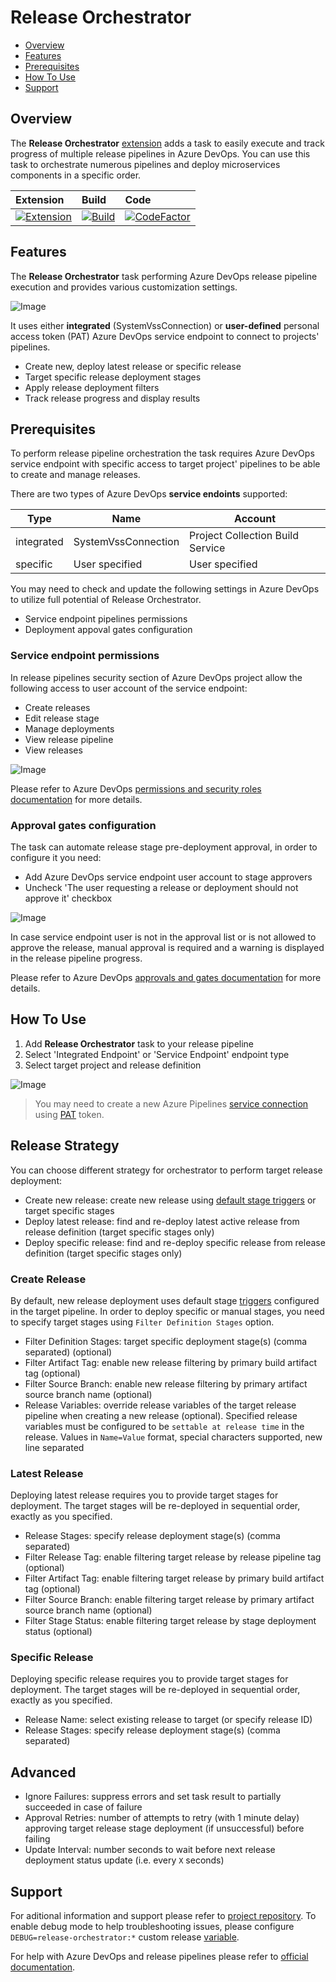 # Release Orchestrator

- [Overview](##overview)
- [Features](##features)
- [Prerequisites](##prerequisites)
- [How To Use](##how-to-use)
- [Support](##support)

## Overview

The **Release Orchestrator** [extension](https://marketplace.visualstudio.com/items?itemName=dmitryserbin.release-orchestrator) adds a task to easily execute and track progress of multiple release pipelines in Azure DevOps. You can use this task to orchestrate numerous pipelines and deploy microservices components in a specific order.

Extension | Build | Code
:-------|:-------|:-------
[![Extension](https://vsmarketplacebadge.apphb.com/version/dmitryserbin.release-orchestrator.svg)](https://marketplace.visualstudio.com/items?itemName=dmitryserbin.release-orchestrator) | [![Build](https://dev.azure.com/dmitryserbin/Orchestrator/_apis/build/status/Orchestrator-master)](https://dev.azure.com/dmitryserbin/Orchestrator/_build/latest?definitionId=6) | [![CodeFactor](https://www.codefactor.io/repository/github/dmitryserbin/azdev-release-orchestrator/badge)](https://www.codefactor.io/repository/github/dmitryserbin/azdev-release-orchestrator)

## Features

The **Release Orchestrator** task performing Azure DevOps release pipeline execution and provides various customization settings.

![Image](Images/ro-01.png)

It uses either **integrated** (SystemVssConnection) or **user-defined**  personal access token (PAT) Azure DevOps service endpoint to connect to projects' pipelines.

- Create new, deploy latest release or specific release
- Target specific release deployment stages
- Apply release deployment filters
- Track release progress and display results

## Prerequisites

To perform release pipeline orchestration the task requires Azure DevOps service endpoint with specific access to target project' pipelines to be able to create and manage releases.

There are two types of Azure DevOps **service endoints** supported:

Type | Name | Account
---- | ---- | -------
integrated | SystemVssConnection | Project Collection Build Service
specific | User specified | User specified

You may need to check and update the following settings in Azure DevOps to utilize full potential of Release Orchestrator.

- Service endpoint pipelines permissions
- Deployment appoval gates configuration

### Service endpoint permissions

In release pipelines security section of Azure DevOps project allow the following access to user account of the service endpoint:

- Create releases
- Edit release stage
- Manage deployments
- View release pipeline
- View releases

![Image](Images/ro-02.png)

Please refer to Azure DevOps [permissions and security roles documentation](https://docs.microsoft.com/en-us/azure/devops/pipelines/policies/permissions) for more details.

### Approval gates configuration

The task can automate release stage pre-deployment approval, in order to configure it you need:

- Add Azure DevOps service endpoint user account to stage approvers
- Uncheck 'The user requesting a release or deployment should not approve it' checkbox

![Image](Images/ro-03.png)

In case service endpoint user is not in the approval list or is not allowed to approve the release, manual approval is required and a warning is displayed in the release pipeline progress.

Please refer to Azure DevOps [approvals and gates documentation](https://docs.microsoft.com/en-us/azure/devops/pipelines/release/approvals) for more details.

## How To Use

1. Add **Release Orchestrator** task to your release pipeline
2. Select 'Integrated Endpoint' or 'Service Endpoint' endpoint type
3. Select target project and release definition

![Image](Images/ro-04.png)

> You may need to create a new Azure Pipelines [service connection](https://docs.microsoft.com/en-us/azure/devops/pipelines/library/service-endpoints) using [PAT](https://docs.microsoft.com/en-us/azure/devops/organizations/accounts/use-personal-access-tokens-to-authenticate) token.

## Release Strategy

You can choose different strategy for orchestrator to perform target release deployment:

- Create new release: create new release using [default stage triggers](https://docs.microsoft.com/en-us/azure/devops/pipelines/release/triggers?view=azure-devops#env-triggers) or target specific stages
- Deploy latest release: find and re-deploy latest active release from release definition (target specific stages only)
- Deploy specific release: find and re-deploy specific release from release definition (target specific stages only)

### Create Release

By default, new release deployment uses default stage [triggers](https://docs.microsoft.com/en-us/azure/devops/pipelines/release/triggers?view=azure-devops#env-triggers) configured in the target pipeline. In order to deploy specific or manual stages, you need to specify target stages using `Filter Definition Stages` option.

- Filter Definition Stages: target specific deployment stage(s) (comma separated) (optional)
- Filter Artifact Tag: enable new release filtering by primary build artifact tag (optional)
- Filter Source Branch: enable new release filtering by primary artifact source branch name (optional)
- Release Variables: override release variables of the target release pipeline when creating a new release (optional). Specified release variables must be configured to be `settable at release time` in the release. Values in `Name=Value` format, special characters supported, new line separated

### Latest Release

Deploying latest release requires you to provide target stages for deployment. The target stages will be re-deployed in sequential order, exactly as you specified.

- Release Stages: specify release deployment stage(s) (comma separated)
- Filter Release Tag: enable filtering target release by release pipeline tag (optional)
- Filter Artifact Tag: enable filtering target release by primary build artifact tag (optional)
- Filter Source Branch: enable filtering target release by primary artifact source branch name (optional)
- Filter Stage Status: enable filtering target release by stage deployment status (optional)

### Specific Release

Deploying specific release requires you to provide target stages for deployment. The target stages will be re-deployed in sequential order, exactly as you specified.

- Release Name: select existing release to target (or specify release ID)
- Release Stages: specify release deployment stage(s) (comma separated)

## Advanced

- Ignore Failures: suppress errors and set task result to partially succeeded in case of failure
- Approval Retries: number of attempts to retry (with 1 minute delay) approving target release stage deployment (if unsuccessful) before failing
- Update Interval: number seconds to wait before next release deployment status update (i.e. every `X` seconds)

## Support

For aditional information and support please refer to [project repository](https://github.com/dmitryserbin/azdev-release-orchestrator). To enable debug mode to help troubleshooting issues, please configure `DEBUG=release-orchestrator:*` custom release [variable](https://docs.microsoft.com/en-us/azure/devops/pipelines/release/variables).

For help with Azure DevOps and release pipelines please refer to [official documentation](https://docs.microsoft.com/en-us/azure/devops).
